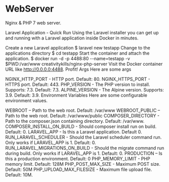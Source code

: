 # WebServer
Nginx & PHP 7 web server.

Laravel Application - Quick Run
Using the Laravel installer you can get up and running with a Laravel application inside Docker in minutes.

Create a new Laravel application $ laravel new testapp
Change to the applications directory $ cd testapp
Start the container and attach the application. $ docker run -d -p 4488:80 --name=testapp -v $PWD:/var/www creativitykills/nginx-php-server
Visit the Docker container URL like http://0.0.0.0:4488. Profit!
Args
Here are some args

NGINX_HTTP_PORT - HTTP port. Default: 80.
NGINX_HTTPS_PORT - HTTPS port. Default: 443.
PHP_VERSION - The PHP version to install. Supports: 7.3. Default: 7.3.
ALPINE_VERSION - The Alpine version. Supports: 3.9. Default: 3.9.
Environment Variables
Here are some configurable environment values.

WEBROOT – Path to the web root. Default: /var/www
WEBROOT_PUBLIC – Path to the web root. Default: /var/www/public
COMPOSER_DIRECTORY - Path to the composer.json containing directory. Default: /var/www.
COMPOSER_INSTALL_ON_BUILD - Should composer install run on build. Default: 0.
LARAVEL_APP - Is this a Laravel application. Default 0.
RUN_LARAVEL_SCHEDULER - Should the Laravel scheduler command run. Only works if LARAVEL_APP is 1. Default: 0.
RUN_LARAVEL_MIGRATIONS_ON_BUILD - Should the migrate command run during build. Only works if LARAVEL_APP is 1. Default: 0.
PRODUCTION – Is this a production environment. Default: 0
PHP_MEMORY_LIMIT - PHP memory limit. Default: 128M
PHP_POST_MAX_SIZE - Maximum POST size. Default: 50M
PHP_UPLOAD_MAX_FILESIZE - Maximum file upload file. Default: 10M.
